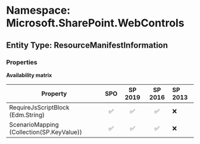 # Namespace: Microsoft.SharePoint.WebControls

## Entity Type: ResourceManifestInformation

### Properties

**Availability matrix**

Property | SPO | SP 2019 | SP 2016 | SP 2013
----------|:---:|:-------:|:-------:|:-------
RequireJsScriptBlock (Edm.String) | ✅ | ✅ | ✅ | ❌
ScenarioMapping (Collection(SP.KeyValue)) | ✅ | ✅ | ✅ | ❌

